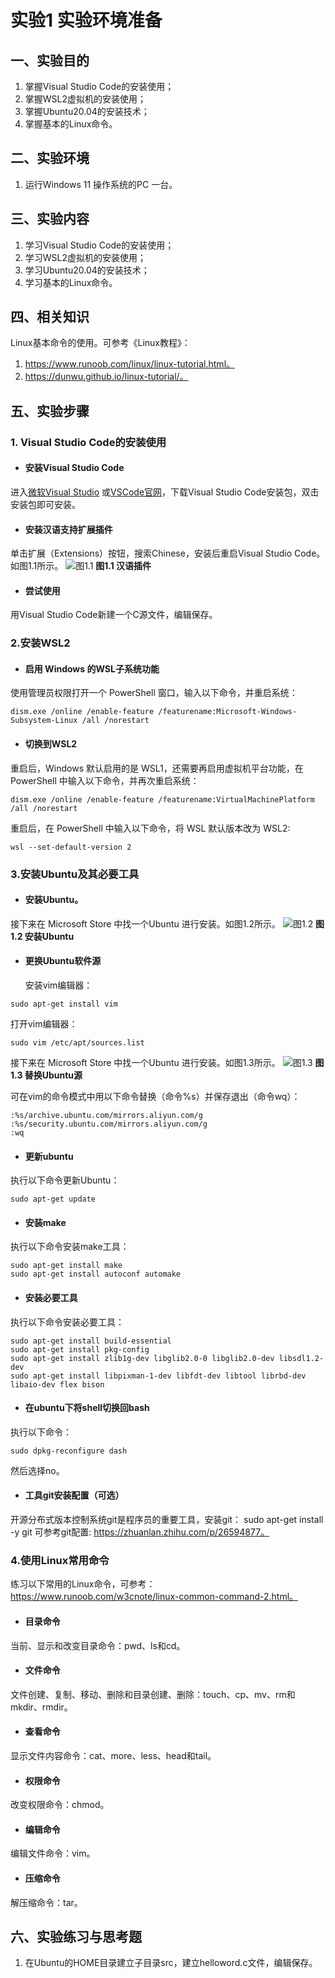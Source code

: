 # 实验1   实验环境准备
## 一、实验目的
1. 掌握Visual Studio Code的安装使用；
2. 掌握WSL2虚拟机的安装使用；
3. 掌握Ubuntu20.04的安装技术；
4. 掌握基本的Linux命令。

## 二、实验环境
1. 运行Windows 11 操作系统的PC 一台。
## 三、实验内容
1. 学习Visual Studio Code的安装使用；
2. 学习WSL2虚拟机的安装使用；
3. 学习Ubuntu20.04的安装技术；
4. 学习基本的Linux命令。

## 四、相关知识
Linux基本命令的使用。可参考《Linux教程》：
1.  https://www.runoob.com/linux/linux-tutorial.html。
2.  https://dunwu.github.io/linux-tutorial/。
## 五、实验步骤
### 1. Visual Studio Code的安装使用
- #### 安装Visual Studio Code
进入[微软Visual Studio](https://visualstudio.microsoft.com/zh-hans/) 或[VSCode官网](https://code.visualstudio.com/)，下载Visual Studio Code安装包，双击安装包即可安装。

- #### 安装汉语支持扩展插件
单击扩展（Extensions）按钮，搜索Chinese，安装后重启Visual Studio Code。如图1.1所示。
![图1.1](/lab/pictures/fig1_1.png "汉语插件")
**图1.1  汉语插件**

- #### 尝试使用
用Visual Studio Code新建一个C源文件，编辑保存。

### 2.安装WSL2
- #### 启用 Windows 的WSL子系统功能
使用管理员权限打开一个 PowerShell 窗口，输入以下命令，并重启系统：

```
dism.exe /online /enable-feature /featurename:Microsoft-Windows-Subsystem-Linux /all /norestart
```

- #### 切换到WSL2
重启后，Windows 默认启用的是 WSL1，还需要再启用虚拟机平台功能，在 PowerShell 中输入以下命令，并再次重启系统：
```
dism.exe /online /enable-feature /featurename:VirtualMachinePlatform /all /norestart
```

重启后，在 PowerShell 中输入以下命令，将 WSL 默认版本改为 WSL2:
```
wsl --set-default-version 2
```

### 3.安装Ubuntu及其必要工具
- #### 安装Ubuntu。
接下来在 Microsoft Store 中找一个Ubuntu 进行安装。如图1.2所示。
![图1.2](/lab/pictures/fig1_2.png "安装Ubuntu")
**图1.2  安装Ubuntu**

- #### 更换Ubuntu软件源
  安装vim编辑器：
```
sudo apt-get install vim
```

打开vim编辑器：
```
sudo vim /etc/apt/sources.list
```

接下来在 Microsoft Store 中找一个Ubuntu 进行安装。如图1.3所示。
![图1.3](/lab/pictures/fig1_3.png "替换Ubuntu源")
**图1.3  替换Ubuntu源**

可在vim的命令模式中用以下命令替换（命令%s）并保存退出（命令wq）：
```
:%s/archive.ubuntu.com/mirrors.aliyun.com/g
:%s/security.ubuntu.com/mirrors.aliyun.com/g
:wq
```

- #### 更新ubuntu
执行以下命令更新Ubuntu：
```
sudo apt-get update
```

- #### 安装make
执行以下命令安装make工具： 
```
sudo apt-get install make
sudo apt-get install autoconf automake
```

- #### 安装必要工具
执行以下命令安装必要工具：
```
sudo apt-get install build-essential 
sudo apt-get install pkg-config 
sudo apt-get install zlib1g-dev libglib2.0-0 libglib2.0-dev libsdl1.2-dev 
sudo apt-get install libpixman-1-dev libfdt-dev libtool librbd-dev libaio-dev flex bison
```

- #### 在ubuntu下将shell切换回bash
执行以下命令：
```
sudo dpkg-reconfigure dash
```

然后选择no。

- #### 工具git安装配置（可选）
开源分布式版本控制系统git是程序员的重要工具，安装git：
sudo apt-get install -y git 
 可参考git配置:
 https://zhuanlan.zhihu.com/p/26594877。

 ### 4.使用Linux常用命令
练习以下常用的Linux命令，可参考：
https://www.runoob.com/w3cnote/linux-common-command-2.html。

- #### 目录命令
当前、显示和改变目录命令：pwd、ls和cd。
- #### 文件命令
文件创建、复制、移动、删除和目录创建、删除：touch、cp、mv、rm和mkdir、rmdir。
- #### 查看命令
显示文件内容命令：cat、more、less、head和tail。
- #### 权限命令
改变权限命令：chmod。
- #### 编辑命令
编辑文件命令：vim。
- #### 压缩命令
解压缩命令：tar。

## 六、实验练习与思考题
1. 在Ubuntu的HOME目录建立子目录src，建立helloword.c文件，编辑保存。

  
